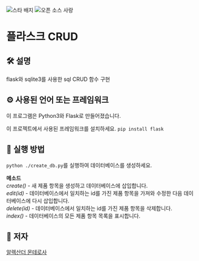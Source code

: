 <!--이 부분을 삭제하지 마세요-->

![스타 배지](https://img.shields.io/static/v1?label=%F0%9F%8C%9F&message=If%20Useful&style=style=flat&color=BC4E99)
![오픈 소스 사랑](https://badges.frapsoft.com/os/v1/open-source.svg?v=103)

# 플라스크 CRUD

<!--이미지는 프로젝트의 삽화이며, 여기서 팁은 유머 감각을 최대한 활용하는 것입니다 :D

다음과 같이 마크다운 사진 삽입을 복사하여 붙여넣을 수 있습니다.
<p align="center">
<img src="your-source-is-here" width=40% height=40%>
-->

## 🛠️ 설명

<!--아래 줄을 삭제하고 원하는 내용을 추가하세요-->

flask와 sqlite3를 사용한 sql CRUD 함수 구현

## ⚙️ 사용된 언어 또는 프레임워크

<!--아래 줄을 삭제하고 원하는 내용을 추가하세요-->

이 프로그램은 Python3와 Flask로 만들어졌습니다.

이 프로젝트에서 사용된 프레임워크를 설치하세요.
`pip install flask`

<!--스크립트를 성공적으로 사용하기 위해 필요한 모듈
그리고 설치 방법.
(많은 경우 `requirements.txt` 파일을 포함하는 것이 더 좋습니다.) -->

## 🌟 실행 방법

<!--아래 줄을 삭제하고 원하는 내용을 추가하세요-->

`python ./create_db.py`를 실행하여 데이터베이스를 생성하세요.

**메소드**\
_create()_ - 새 제품 항목을 생성하고 데이터베이스에 삽입합니다.\
_edit(id)_ - 데이터베이스에서 일치하는 id를 가진 제품 항목을 가져와 수정한 다음 데이터베이스에 다시 삽입합니다.\
_delete(id)_ - 데이터베이스에서 일치하는 id를 가진 제품 항목을 삭제합니다.\
_index()_ - 데이터베이스의 모든 제품 항목 목록을 표시합니다.

<!-- ## 📺 데모 -->

<!-- 스크립트의 샘플 사용을 보여주는 스크린샷/GIF를 추가하세요 (jpeg/png/gif). -->

## 🤖 저자

<!--아래 줄을 삭제하고 원하는 내용을 추가하세요-->

[알렉산더 몬테로사](https://github.com/Alex108-lab)
